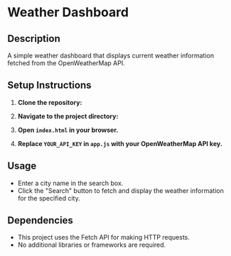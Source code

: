 # Weather Dashboard

## Description
A simple weather dashboard that displays current weather information fetched from the OpenWeatherMap API.

## Setup Instructions

1. **Clone the repository:**

2. **Navigate to the project directory:**

3. **Open `index.html` in your browser.**

4. **Replace `YOUR_API_KEY` in `app.js` with your OpenWeatherMap API key.**

## Usage
- Enter a city name in the search box.
- Click the "Search" button to fetch and display the weather information for the specified city.

## Dependencies
- This project uses the Fetch API for making HTTP requests.
- No additional libraries or frameworks are required.

